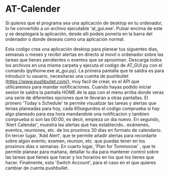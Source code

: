 # AT-Calender
Si quieres que el programa sea una aplicación de desktop en tu ordenador, lo he convertido a un archivo ejecutable 'at_gui.exe'. Pulsar encima de este y se desplegará la aplicación, desde alli podeis ponerla en la barra del ordenador o donde deseais como una aplicación normal.

Esta codigo crea una aplicación desktop para planear tus siguentes dias, semanas o meses y recibir alertas en directo al movil o ordenador sobre las tareas que tienes pendientes o eventos que se aproximan. Descarga todos los archivos en una misma carpeta y ejecuta el codigo de AT_GUI.py con el comando (pythonw.exe at_gui.py). La primera pantalla que te saldra es para introducir tu usuario, necesitaras una cuenta de pushbullet (https://www.pushbullet.com/), muy facil de crear, es el API que utilicaremos para mandar notificaciones. Cuando hayas podido iniciar sesion te saldra la pantalla HOME de la app con el menu arriba donde veras una serie de diferentes opciones que te llevaran a otras pantallas. El primero 'Today´s Schedule' te permite visualizar las tareas y alertas que tenias planeadas para hoy, cada 60segundos el codigo comprueba si hay algo planeado para esa hora mandandote una notificacion y tambien comprueba si son las 00:00, es decir, empieza un dia nuevo. En segundo, 'Alert Calendar', muestra las alertas que has establecido.. exámenes, eventos, reuniones, etc. de los proximos 30 dias en formato de calendario. En tercer lugar, 'Add Alert', que te permite añadir alertas para recordarte sobre algún evento, examen, reunion, etc. que puedas tener en los proximos dias o semanas. En cuarto lugar, 'Plan for Tommorow' , que te permite planear para mañana, detallar tu dia para mantener control sobre las tareas que tienes que hacer y los horarios en los que los tienes que hacer. Finalmente, esta 'Switch Account', para el caso en el que quieres cambiar de cuenta pushbullet.

